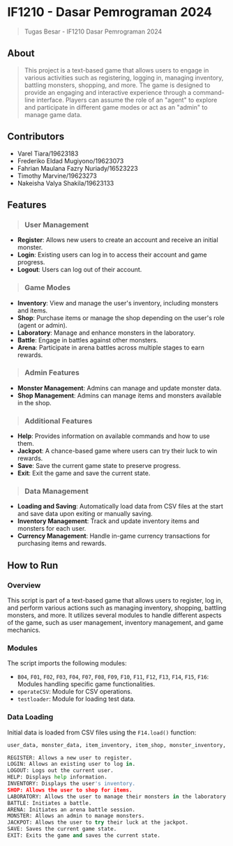 # IF1210 - Dasar Pemrograman 2024
> Tugas Besar - IF1210 Dasar Pemrograman 2024

## About
> This project is a text-based game that allows users to engage in various activities such as registering, logging in, managing inventory, battling monsters, shopping, and more. The game is designed to provide an engaging and interactive experience through a command-line interface. Players can assume the role of an "agent" to explore and participate in different game modes or act as an "admin" to manage game data.

## Contributors
- Varel Tiara/19623183
- Frederiko Eldad Mugiyono/19623073
- Fahrian Maulana Fazry Nuriady/16523223
- Timothy Marvine/19623273
- Nakeisha Valya Shakila/19623133

## Features
> ### User Management
- **Register**: Allows new users to create an account and receive an initial monster.
- **Login**: Existing users can log in to access their account and game progress.
- **Logout**: Users can log out of their account.

> ### Game Modes
- **Inventory**: View and manage the user's inventory, including monsters and items.
- **Shop**: Purchase items or manage the shop depending on the user's role (agent or admin).
- **Laboratory**: Manage and enhance monsters in the laboratory.
- **Battle**: Engage in battles against other monsters.
- **Arena**: Participate in arena battles across multiple stages to earn rewards.

> ### Admin Features
- **Monster Management**: Admins can manage and update monster data.
- **Shop Management**: Admins can manage items and monsters available in the shop.

> ### Additional Features
- **Help**: Provides information on available commands and how to use them.
- **Jackpot**: A chance-based game where users can try their luck to win rewards.
- **Save**: Save the current game state to preserve progress.
- **Exit**: Exit the game and save the current state.

> ### Data Management
- **Loading and Saving**: Automatically load data from CSV files at the start and save data upon exiting or manually saving.
- **Inventory Management**: Track and update inventory items and monsters for each user.
- **Currency Management**: Handle in-game currency transactions for purchasing items and rewards.

## How to Run
### Overview
This script is part of a text-based game that allows users to register, log in, and perform various actions such as managing inventory, shopping, battling monsters, and more. It utilizes several modules to handle different aspects of the game, such as user management, inventory management, and game mechanics.

### Modules
The script imports the following modules:

- `B04`, `F01`, `F02`, `F03`, `F04`, `F07`, `F08`, `F09`, `F10`, `F11`, `F12`, `F13`, `F14`, `F15`, `F16`: Modules handling specific game functionalities.
- `operateCSV`: Module for CSV operations.
- `testloader`: Module for loading test data.

### Data Loading
Initial data is loaded from CSV files using the `F14.load()` function:

```python
user_data, monster_data, item_inventory, item_shop, monster_inventory, monster_shop = F14.load()

REGISTER: Allows a new user to register.
LOGIN: Allows an existing user to log in.
LOGOUT: Logs out the current user.
HELP: Displays help information.
INVENTORY: Displays the user's inventory.
SHOP: Allows the user to shop for items.
LABORATORY: Allows the user to manage their monsters in the laboratory.
BATTLE: Initiates a battle.
ARENA: Initiates an arena battle session.
MONSTER: Allows an admin to manage monsters.
JACKPOT: Allows the user to try their luck at the jackpot.
SAVE: Saves the current game state.
EXIT: Exits the game and saves the current state.